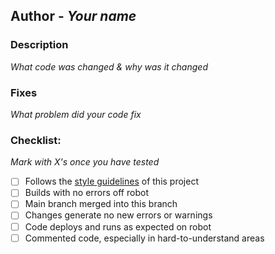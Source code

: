 ## Author - *Your name*

### Description

*What code was changed & why was it changed*

### Fixes
 *What problem did your code fix*

### Checklist:

*Mark with X's once you have tested*
- [ ] Follows the [style guidelines](https://docs.google.com/document/d/1ghBgdUdMczLDo6nRwea2AD23_QnVm05XfR1oIA4lGMU/edit?usp=sharing) of this project
- [ ] Builds with no errors off robot
- [ ] Main branch merged into this branch
- [ ] Changes generate no new errors or warnings
- [ ] Code deploys and runs as expected on robot
- [ ] Commented code, especially in hard-to-understand areas